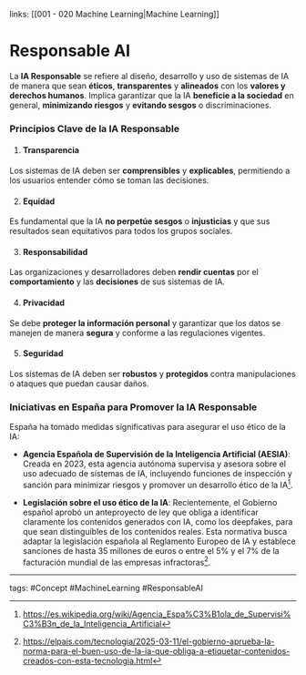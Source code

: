 links: [[001 - 020 Machine Learning|Machine Learning]]


# Responsable AI
La **IA Responsable** se refiere al diseño, desarrollo y uso de sistemas de IA de manera que sean **éticos**, **transparentes** y **alineados** con los **valores y derechos humanos**. Implica garantizar que la IA **beneficie a la sociedad** en general, **minimizando riesgos** y **evitando sesgos** o discriminaciones.

### Principios Clave de la IA Responsable

1. #### Transparencia
Los sistemas de IA deben ser **comprensibles** y **explicables**, permitiendo a los usuarios entender cómo se toman las decisiones.

2. #### Equidad
Es fundamental que la IA **no perpetúe sesgos** o **injusticias** y que sus resultados sean equitativos para todos los grupos sociales.

3. #### Responsabilidad
Las organizaciones y desarrolladores deben **rendir cuentas** por el **comportamiento** y las **decisiones** de sus sistemas de IA.

4. #### Privacidad
Se debe **proteger la información personal** y garantizar que los datos se manejen de manera **segura** y conforme a las regulaciones vigentes.

5. #### Seguridad
Los sistemas de IA deben ser **robustos** y **protegidos** contra manipulaciones o ataques que puedan causar daños.

### Iniciativas en España para Promover la IA Responsable

España ha tomado medidas significativas para asegurar el uso ético de la IA:

- **Agencia Española de Supervisión de la Inteligencia Artificial (AESIA)**: Creada en 2023, esta agencia autónoma supervisa y asesora sobre el uso adecuado de sistemas de IA, incluyendo funciones de inspección y sanción para minimizar riesgos y promover un desarrollo ético de la IA[^1].
    
- **Legislación sobre el uso ético de la IA**: Recientemente, el Gobierno español aprobó un anteproyecto de ley que obliga a identificar claramente los contenidos generados con IA, como los deepfakes, para que sean distinguibles de los contenidos reales. Esta normativa busca adaptar la legislación española al Reglamento Europeo de IA y establece sanciones de hasta 35 millones de euros o entre el 5% y el 7% de la facturación mundial de las empresas infractoras[^2].



---
tags:
	#Concept  #MachineLearning #ResponsableAI

[^1]: https://es.wikipedia.org/wiki/Agencia_Espa%C3%B1ola_de_Supervisi%C3%B3n_de_la_Inteligencia_Artificial
	

[^2]: https://elpais.com/tecnologia/2025-03-11/el-gobierno-aprueba-la-norma-para-el-buen-uso-de-la-ia-que-obliga-a-etiquetar-contenidos-creados-con-esta-tecnologia.html
	
